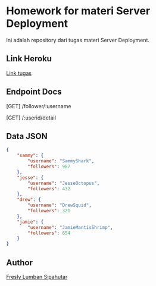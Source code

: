 # Homework for materi Server Deployment

Ini adalah repository dari tugas materi Server Deployment.

## Link Heroku
[Link tugas](https://homework-golang-server-depl.herokuapp.com/)

## Endpoint Docs
[GET] /follower/:username

[GET] /:userid/detail


## Data JSON
```json
{
    "sammy": {
        "username": "SammyShark",
        "followers": 987
    },
    "jesse": {
        "username": "JesseOctopus",
        "followers": 432
    },
    "drew": {
        "username": "DrewSquid",
        "followers": 321
    },
    "jamie": {
        "username": "JamieMantisShrimp",
        "followers": 654
    }
}
```

## Author
[Fresly Lumban Sipahutar](https://github.com/freslylumban)